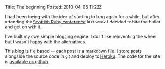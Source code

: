 Title: The beginning
Posted: 2010-04-05 11:22Z

I had been toying with the idea of starting to blog again for a while, but after attending the [Scottish Ruby conference][1] last week I decided to bite the bullet and get on with it.

I've built my own simple blogging engine. I don't like reinventing the wheel but I wasn't happy with the alternatives.

This blog is file based -- each post is a markdown file. I store posts alongside the source code in git and deploy to [Heroku][2]. The code for the site is [available on github][3].

  [1]: http://www.scottishrubyconference.com
  [2]: http://www.heroku.com
  [3]: http://github.com/baxter/paulboxley.com